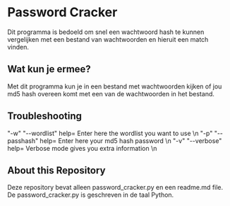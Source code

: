# Password Cracker
Dit programma is bedoeld om snel een wachtwoord hash te kunnen vergelijken met een bestand van wachtwoorden en hieruit een match vinden.  

## Wat kun je ermee?
Met dit programma kun je in een bestand met wachtwoorden kijken of jou md5 hash overeen komt met een van de wachtwoorden in het bestand.

## Troubleshooting 
"-w" "--wordlist" help= Enter here the wordlist you want to use \n
"-p" "--passhash" help= Enter here your md5 hash password \n
"-v" "--verbose" help= Verbose mode gives you extra information \n

## About this Repository 
Deze repository bevat alleen password_cracker.py en een readme.md file. De password_cracker.py is geschreven in de taal Python. 
